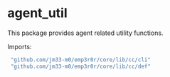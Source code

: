 # agent_util

This package provides agent related utility functions.

Imports:

```bash
 "github.com/jm33-m0/emp3r0r/core/lib/cc/cli"
 "github.com/jm33-m0/emp3r0r/core/lib/cc/def"
```

